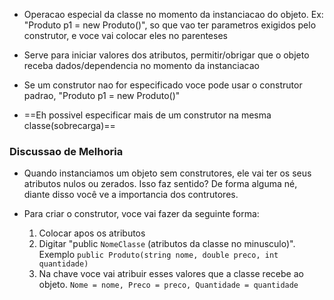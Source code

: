 - Operacao especial da classe no momento da instanciacao do objeto. Ex: "Produto p1 = new Produto()", so que vao ter parametros exigidos pelo construtor, e voce vai colocar eles no parenteses

- Serve para iniciar valores dos atributos, permitir/obrigar que o objeto receba dados/dependencia no momento da instanciacao

- Se um construtor nao for especificado voce pode usar o construtor padrao, "Produto p1 = new Produto()"

- ==Eh possivel especificar mais de um construtor na mesma classe(sobrecarga)==

### Discussao de Melhoria
- Quando instanciamos um objeto sem construtores, ele vai ter os seus atributos nulos ou zerados. Isso faz sentido? De forma alguma né, diante disso você ve a importancia dos contrutores. 

- Para criar o construtor, voce vai fazer da seguinte forma:
  1. Colocar apos os atributos
  2. Digitar "public `NomeClasse` (atributos da classe no minusculo)". Exemplo `public Produto(string nome, double preco, int quantidade)`
  3. Na chave voce vai atribuir esses valores que a classe recebe ao objeto. `Nome = nome, Preco = preco, Quantidade = quantidade`